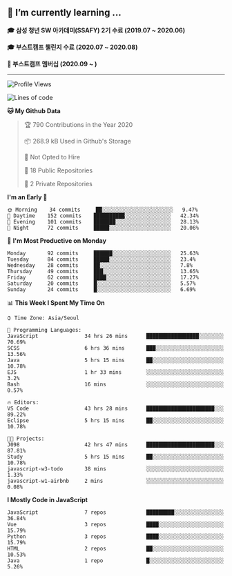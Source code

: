 ## 🌱 I’m currently learning ...

**🎓 삼성 청년 SW 아카데미(SSAFY) 2기 수료 (2019.07 ~ 2020.06)**

**🎓 부스트캠프 챌린지 수료 (2020.07 ~ 2020.08)**

**🏃  부스트캠프 멤버십 (2020.09 ~ )**
 
-----

<!--START_SECTION:waka-->
![Profile Views](http://img.shields.io/badge/Profile%20Views-14-blue)

![Lines of code](https://img.shields.io/badge/From%20Hello%20World%20I%27ve%20Written-34.4%20million%20lines%20of%20code-blue)

**🐱 My Github Data** 

> 🏆 790 Contributions in the Year 2020
 > 
> 📦 268.9 kB Used in Github's Storage 
 > 
> 🚫 Not Opted to Hire
 > 
> 📜 18 Public Repositories
 > 
> 🔑 2 Private Repositories 

**I'm an Early 🐤** 

```text
🌞 Morning    34 commits     ██░░░░░░░░░░░░░░░░░░░░░░░   9.47% 
🌆 Daytime    152 commits    ██████████░░░░░░░░░░░░░░░   42.34% 
🌃 Evening    101 commits    ███████░░░░░░░░░░░░░░░░░░   28.13% 
🌙 Night      72 commits     █████░░░░░░░░░░░░░░░░░░░░   20.06%

```
📅 **I'm Most Productive on Monday** 

```text
Monday       92 commits     ██████░░░░░░░░░░░░░░░░░░░   25.63% 
Tuesday      84 commits     █████░░░░░░░░░░░░░░░░░░░░   23.4% 
Wednesday    28 commits     ██░░░░░░░░░░░░░░░░░░░░░░░   7.8% 
Thursday     49 commits     ███░░░░░░░░░░░░░░░░░░░░░░   13.65% 
Friday       62 commits     ████░░░░░░░░░░░░░░░░░░░░░   17.27% 
Saturday     20 commits     █░░░░░░░░░░░░░░░░░░░░░░░░   5.57% 
Sunday       24 commits     █░░░░░░░░░░░░░░░░░░░░░░░░   6.69%

```


📊 **This Week I Spent My Time On** 

```text
⌚︎ Time Zone: Asia/Seoul

💬 Programming Languages: 
JavaScript               34 hrs 26 mins      █████████████████░░░░░░░░   70.69% 
SCSS                     6 hrs 36 mins       ███░░░░░░░░░░░░░░░░░░░░░░   13.56% 
Java                     5 hrs 15 mins       ██░░░░░░░░░░░░░░░░░░░░░░░   10.78% 
EJS                      1 hr 33 mins        ░░░░░░░░░░░░░░░░░░░░░░░░░   3.2% 
Bash                     16 mins             ░░░░░░░░░░░░░░░░░░░░░░░░░   0.57%

🔥 Editors: 
VS Code                  43 hrs 28 mins      ██████████████████████░░░   89.22% 
Eclipse                  5 hrs 15 mins       ██░░░░░░░░░░░░░░░░░░░░░░░   10.78%

🐱‍💻 Projects: 
J098                     42 hrs 47 mins      ██████████████████████░░░   87.81% 
Study                    5 hrs 15 mins       ██░░░░░░░░░░░░░░░░░░░░░░░   10.78% 
javascript-w3-todo       38 mins             ░░░░░░░░░░░░░░░░░░░░░░░░░   1.33% 
javascript-w1-airbnb     2 mins              ░░░░░░░░░░░░░░░░░░░░░░░░░   0.08%

```

**I Mostly Code in JavaScript** 

```text
JavaScript               7 repos             █████████░░░░░░░░░░░░░░░░   36.84% 
Vue                      3 repos             ████░░░░░░░░░░░░░░░░░░░░░   15.79% 
Python                   3 repos             ████░░░░░░░░░░░░░░░░░░░░░   15.79% 
HTML                     2 repos             ██░░░░░░░░░░░░░░░░░░░░░░░   10.53% 
Java                     1 repo              █░░░░░░░░░░░░░░░░░░░░░░░░   5.26%

```



<!--END_SECTION:waka-->
